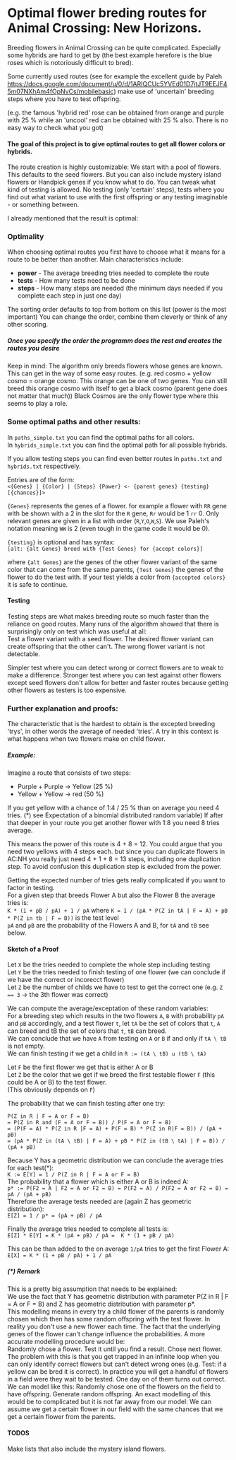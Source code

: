# Optimal flower breding routes for Animal Crossing: New Horizons.

Breeding flowers in Animal Crossing can be quite complicated.
Especially some hybrids are hard to get by (the best example herefore is the blue roses which is notoriously difficult to bred).

Some currently used routes (see for example the excellent guide by Paleh https://docs.google.com/document/u/0/d/1ARIQCUc5YVEd01D7jtJT9EEJF45m07NXhAm4fOpNvCs/mobilebasic) make use of 'uncertain' breeding steps where you have to test offspring.

(e.g. the famous 'hybrid red' rose can be obtained from orange and purple with 25 % while an 'uncool' red can be obtained with 25 % also. There is no easy way to check what you got)

#### The goal of this project is to give optimal routes to get all flower colors or hybrids.
The route creation is highly customizable:
We start with a pool of flowers. This defaults to the seed flowers. But you can also include mystery island flowers or Handpick genes if you know what to do.
You can tweak what kind of testing is allowed.
No testing (only 'certain' steps), tests where you find out what variant to use with the first
offspring or any testing imaginable - or something between.

I already mentioned that the result is optimal:

### Optimality

When choosing optimal routes you first have to choose what it means for a route to be better than another.
Main characteristics include:

+ **power** - The average breeding tries needed to complete the route
+ **tests** - How many tests need to be done
+ **steps** - How many steps are needed (the minimum days needed if you complete each step in just one day)

The sorting order defaults to top from bottom on this list (power is the most important)
You can change the order, combine them cleverly or think of any other scoring.

##### Once you specify the order the programm does the rest and creates the routes you desire

Keep in mind: The algorithm only breeds flowers whose genes are known. This can get in the way of
some easy routes.
(e.g. red cosmo + yellow cosmo = orange cosmo. This orange can be one of two genes.
You can still breed this orange cosmo with itself to get a black cosmo (parent gene does not matter that much))
Black Cosmos are the only flower type where this seems to play a role.


### Some optimal paths and other results:
In `paths_simple.txt` you can find the optimal paths for all colors.\
In `hybrids_simple.txt` you can find the optimal path for all possible hybrids.

If you allow testing steps you can find even better routes in `paths.txt` and `hybrids.txt` respectively.

Entries are of the form:\
`<{Genes} | {Color} | {Steps} {Power} <- {parent genes} {testing} [{chances}]>`

`{Genes}` represents the genes of a flower. for example a flower with `RR` gene with be shown with a 2 in
the slot for the `R` gene, `Rr` would be 1 `rr` 0.
Only relevant genes are given in a list with order (`R`,`Y`,`O`,`W`,`S`).
We use Paleh's notation meaning `WW` is 2 (even tough in the game code it would be 0).

`{testing}` is optional and has syntax: \
`[alt: {alt Genes} breed with {Test Genes} for {accept colors}]`

where `{alt Genes}` are the genes of the other flower variant of the same color that
can come from the same parents, `{Test Genes}` the genes of the flower to do the test with.
If your test yields a color from `{accepted colors}` it is safe to continue.

#### Testing
Testing steps are what makes breeding route so much faster than the reliance on good routes.
Many runs of the algorithm showed that there is surprisingly only on test which was useful at all:\
Test a flower variant with a seed flower. The desired flower variant can create offspring that the other can't.
The wrong flower variant is not detectable.

Simpler test where you can detect wrong or correct flowers are to weak to make a difference.
Stronger test where you can test against other flowers except seed flowers don't allow
for better and faster routes because getting other flowers as testers is too expensive.

### Further explanation and proofs:

The characteristic that is the hardest to obtain is the excepted breeding 'trys',
in other words the average of needed 'tries'.
A try in this context is what happens when two flowers make on child flower.

##### Example:
Imagine a route that consists of two steps:

+ Purple + Purple -> Yellow (25 %)
+ Yellow + Yellow -> red (50 %)

If you get yellow with a chance of 1:4 / 25 % than on average you need 4 tries. (*) see Expectation of a binomial distributed random variable)
If after that deeper in your route you get another flower with 1:8 you need 8 tries average.

This means the power of this route is 4 + 8 = 12.
You could argue that you need two yellows with 4 steps each. but since you can duplicate flowers
in AC:NH you really just need 4 + 1 + 8 = 13 steps, including one duplication step.
To avoid confusion this duplication step is excluded from the power.

Getting the expected number of tries gets really complicated if you want to factor in testing.\
For a given step that breeds Flower A but also the Flower B the average tries is:\
`K * (1 + pB / pA) + 1 / pA` where `K = 1 / (pA * P(Z in tA | F = A) + pB * P(Z in tb | F = B))` is the test level\
`pA` and `pB` are the probability of the Flowers A and B, for `tA` and `tB` see below.

#### Sketch of a Proof

Let `X` be the tries needed to complete the whole step including testing\
Let `Y` be the tries needed to finish testing of one flower (we can conclude if we have the correct or incorecct flower)\
Let `Z` be the number of childs we have to test to get the correct one (e.g. `Z == 3` -> the 3th flower was correct)

We can compute the average/exceptation of these random variables:\
For a breeding step which results in the two flowers `A`, `B`
with probability `pA` and `pB` accordingly, and a test flower `t`,
let `tA` be the set of colors that `t`, `A` can breed and tB the set of colors that `t`, `tB` can breed.\
We can conclude that we have `A` from testing on `A` or `B` if and only if `tA \ tB` is not empty.\
We can finish testing if we get a child in `R := (tA \ tB) u (tB \ tA)`

Let `F` be the first flower we get that is either A or B\
Let `Z` be the color that we get if we breed the first testable flower `F`
(this could be A or B) to the test flower.\
(This obviously depends on `F`)

The probability that we can finish testing after one try:
```
P(Z in R | F = A or F = B)
= P(Z in R and (F = A or F = B)) / P(F = A or F = B)
= (P(F = A) * P(Z in R |F = A) + P(F = B) * P(Z in R|F = B)) / (pA + pB)
= (pA * P(Z in (tA \ tB) | F = A) + pB * P(Z in (tB \ tA) | F = B)) / (pA + pB)
```
Because Y has a geometric distribution we can conclude the average tries for each test(*):\
`K := E[Y] = 1 / P(Z in R | F = A or F = B)`\
The probability that a flower which is either A or B is indeed A:\
`p* := P(F2 = A | F2 = A or F2 = B) = P(F2 = A) / P(F2 = A or F2 = B) = pA / (pA + pB)`\
Therefore the average tests needed are (again Z has geometric distribution):\
`E[Z] = 1 / p* = (pA + pB) / pA`

Finally the average tries needed to complete all tests is:\
`E[Z] * E[Y] = K * (pA + pB) / pA =  K * (1 + pB / pA)`

This can be than added to the on average `1/pA` tries to get the first Flower A:\
`E[X] = K * (1 + pB / pA) + 1 / pA`

##### (*) Remark
This is a pretty big assumption that needs to be explained:\
We use the fact that Y has geometric distribution with parameter P(Z in R | F = A or F = B)
and Z has geometric distribution with parameter p*.\
This modelling means in every try a child flower of the parents is randomly chosen which then has some random offspring
with the test flower. In reality you don't use a new flower each time. The fact that the
underlying genes of the flower can't change influence the probabilities.
A more accurate modelling procedure would be:\
Randomly chose a flower. Test it until you find a result. Chose next flower.
The problem with this is that you get trapped in an infinite loop when you can only identify correct flowers
but can't detect wrong ones (e.g. Test: if a yellow can be bred it is correct).
In practice you will get a handful of flowers in a field were they wait to be tested.
One day on of them turns out correct. We can model like this:
Randomly chose one of the flowers on the field to have offspring. Generate random offspring.
An exact modelling of this would be to complicated but it is not far away from our model:
We can assume we get a certain flower in our field with the same chances that we get
a certain flower from the parents.

#### TODOS

Make lists that also include the mystery island flowers.

